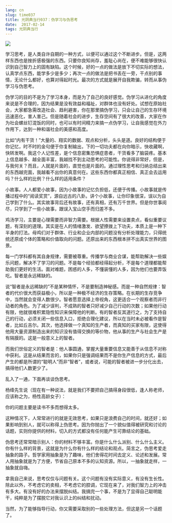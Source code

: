 ```yaml
---
lang: cn
slug: time037
title: 光阴典当行037：伪学习与伪思考
date:  2017-02-14
tags: 光阴典当行
---
```

<!-- more -->
![](http://oouh9u8nz.bkt.gdipper.com//time037.jpg)

学习思考，是人类自许自期的一种方式，以便可以通过这个不断进步。但是，这两样东西也是挫折感极强的东西。只要你良知尚存，羞耻心尚在，便不难能够很快认识到自己智力上的固有缺陷。这个时候，好的一点的做法是放下不切实际的想法，认真学点东西，能学多少是多少；再次一点的做法是把书丢在一旁，干点别的事情，无论什么都好，也算对得起时光。最次的方式就是展开自我欺骗，转而从事伪学习与伪思考。

伪学习的目的不是为了学习本身，而是为了自己的良好感觉。伪学习从进化的角度来说是不合理的，因为结果是没有效益和福祉，对群体也没有好处。试想在原始社会，大家都急需改造社会、趋利避害，你在那里搞伪学习，只会让自己的生存环境迅速恶化，害人害己。但是随着社会的进步，生存空间有了很大的改善，大家在作为社会螺丝钉混饭的同时，也可以有时间精力来搞一点伪学习，让自我感觉在外力作用下，达到一种和谐社会的美感和高度。 

比如“内有干货！”大量的、翔实的数据、观点和分析，头头是道。良好的结构便于你记忆，时不时的金句便于你复制输出，下的一切功夫都在向你暗示，快收藏啊，快转发啊。我这个人记性差，是个信息密集恐惧症患者，干货看多了脑袋疼。基本上信息越多、越全面丰富，我越找不到主动思考的可能性。你说得非常好，但是，与我何关？而且，人就是片面的，直觉也是片面的。通过理性思考和归纳总结出来的东西越完面，我越看不出你的真意何在。这些东西你都真正相信、真正会去运用吗？什么样的比例？什么样的适用条件？

小故事。人人都爱小故事，因为小故事的记忆负担低，还便于传播。小故事就是传播过程中的“阅读奖赏”，源自远古的八卦。讲个小故事，让你印象很深，误以为自己学到了什么。其实故事背后还有故事，还有真相，还有万千世界。但是你世事阅尽，只学到了一些小故事，跟误入宝山空手而归差不多。

鸡汤学习，主要是心理需要而非智力需要。根据人性需要来设置卖点，看似重要议题，有深刻的道理。其实是在人的情绪激发、欲望撩拨上下功夫，本质上是一种下半身的打法。母鸡们对于群体、行业和企业内部的问题没有分析处理能力，只得统统还原成个体的策略和价值取向的问题。还原出来的东西根本拼不出真实世界的图景。

每一门学科都有其自身规律，需要被尊重。传播学与商业合谋，能帮助解决一些娱乐问题，解决不了学习的问题。不是每个经验都经得起分析，不是每个道理都能帮助我们更好的生活。面对难题，困惑的人多，不懂装懂的人多，因为他们也要弄饭吃。智者是永远稀缺的。

说“智者是永远稀缺的”不是某种情怀，不是要制造神秘感。而是一种自然规律：智者的代价很大而获益极小，所以是一种极不经济的生存策略。在长期的生存竞争中，当然就会变得人数很少。智者愿意选择上帝视角，这更适合一个观察者而非行动者的角色。为了减少误判，不成熟的智者只好减少自己行动的次数；如果他行动有限，他就很难积累隐性知识来保障他的判断。有的智者反其道行之，为了支持自己的行动，必须关闭一些信息入口，拒绝合理化建议，所以在当时未必被看作是智者，比如丘吉尔。其次，他选择做一个真知的生产者，而真知的买家有限，这使得他用大量资源制造出来的知识没有值得交换的等价物，他从事的生产与社会生产是有隔膜的。这是一般意义上的智者。

而我们世俗定义的智者是：他人事圆通，掌握大量重要信息又能善于从信息不对称中获利。这是从结果而言的，如果你只是强调结果而不是你生产信息的方式，最后产生的都是所谓的“聪明人”而非“智者”，或者说，可能的智者被进一步分化出去，搞得他们人数更少了。

乱入了一通，下面再谈谈伪思考。

杨绛先生说（现在有一种说法，就是我们不要把自己搞得身段很低，逢人称老师，应该称之为，杨性高龄女子）：

你的问题主要是读书不多而想得太多。

这种情况下，人常常进行的就是无效思考，如果只是浪费自己的时间，就还好；如果影响到别人，就可以称得上伪思考。因为你抛出了一个貌似值得被研究和讨论的话题，实则你提供的材料，切入的方式都没有任何能产生可靠结论的基础。

伪思考还常常暗示别人：你的材料不够丰富。你是什么什么派别、什么什么主义。你有什么样的背景，这就是为什么你有什么样的结论和观点。简言之，伪思考爱走抽象的路子。哲学家用抽象是为了趣味，他们舍得花时间去定义、论述和发展。常人用抽象就是为了方便，节省自己原本不多的认知资源。所以，一抽象就走样，一抽象就自嗨。

拿我自己来说，思考仅仅与问题有关。这个问题有没有实际意义，有没有生长性。除此以外，不考虑它的卖相，不考虑它的腔调，它现在来了，对我们智力上的冲击有多大。有没有好的办法来摆脱纠结。我搞完一个事，不是为了显得自己聪明能干，纯粹是为了摆脱它对我认识上的纠结和扰动。

当然，为了能够指导行动，你又需要采取别的一些处理方法，但这是另一个话题了。